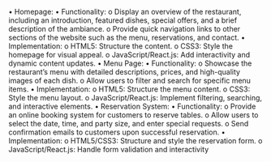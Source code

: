•  Homepage:
•	Functionality:
o	Display an overview of the restaurant, including an introduction, featured dishes, special offers, and a brief description of the ambiance.
o	Provide quick navigation links to other sections of the website such as the menu, reservations, and contact.
•	Implementation:
o	HTML5: Structure the content.
o	CSS3: Style the homepage for visual appeal.
o	JavaScript/React.js: Add interactivity and dynamic content updates.
•  Menu Page:
•	Functionality:
o	Showcase the restaurant’s menu with detailed descriptions, prices, and high-quality images of each dish.
o	Allow users to filter and search for specific menu items.
•	Implementation:
o	HTML5: Structure the menu content.
o	CSS3: Style the menu layout.
o	JavaScript/React.js: Implement filtering, searching, and interactive elements.
•  Reservation System:
•	Functionality:
o	Provide an online booking system for customers to reserve tables.
o	Allow users to select the date, time, and party size, and enter special requests.
o	Send confirmation emails to customers upon successful reservation.
•	Implementation:
o	HTML5/CSS3: Structure and style the reservation form.
o	JavaScript/React.js: Handle form validation and interactivity
